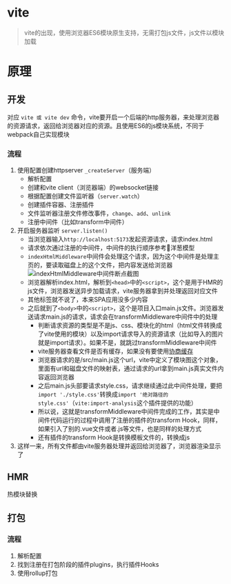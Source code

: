# vite

> vite的出现，使用浏览器ES6模块原生支持，无需打包js文件，js文件以模块加载

# 原理

## 开发

对应 `vite 或 vite dev` 命令，vite要开启一个后端的http服务器，来处理浏览器的资源请求，返回给浏览器对应的资源。且使用ES6的js模块系统，不同于webpack自己实现模块

### 流程

1. 使用配置创建httpserver `_createServer`（服务端）
   - 解析配置
   - 创建和vite client（浏览器端）的websocket链接
   - 根据配置创建文件监听器（`server.watch`）
   - 创建插件容器、注册插件
   - 文件监听器注册文件修改事件，`change`、`add`、`unlink`
   - 注册中间件（比如transform中间件）
2. 开启服务器监听 `server.listen()`  
   - 当浏览器输入`http://localhost:5173`发起资源请求，请求index.html
   - 请求依次通过注册的中间件，中间件的执行顺序参考🧅洋葱模型
   - `indexHtmlMiddleware`中间件会处理这个请求，因为这个中间件是处理主页的，要读取磁盘上的这个文件，把内容发送给浏览器
   ![indexHtmlMiddleware中间件断点截图]()
   - 浏览器解析index.html，解析到`<head>`中的`<script>`，这个是用于HMR的js文件，浏览器发送异步加载请求，vite服务器拿到并处理返回对应文件
   - 其他标签就不说了，本来SPA应用没多少内容
   - 之后就到了`<body>`中的`<script>`，这个是项目入口main.js文件。浏览器发送请求main.js的请求，请求会在transformMiddleware中间件中的处理
     - 判断请求资源的类型是不是js、css、模块化的html（html文件转换成了vite使用的模块）以及import请求导入的资源请求（比如导入的图片就是import请求）。如果不是，就跳过transformMiddleware中间件
     - vite服务器查看文件是否有缓存，如果没有要使用[协商缓存](../ECMAScript/缓存.md#协商缓存)
     - 浏览器请求的是/src/main.js这个url，vite中定义了模块图这个对象，里面有url和磁盘文件的映射表，通过请求的url拿到main.js真实文件内容返回浏览器
     - 之后main.js头部要请求style.css，请求继续通过此中间件处理，要把`import './style.css'`转换成`import '绝对路径的style.css'`（`vite:import-analysis`这个插件提供的功能）
     - 所以说，这就是transformMiddleware中间件完成的工作，其实是中间件代码运行的过程中调用了注册的插件的transform Hook，同样，如果引入了别的.vue文件或者.js等文件，也是同样的处理方式
     - 还有插件的transform Hook是转换模板文件的，转换成js
3. 这样一来，所有文件都由vite服务器处理并返回给浏览器了，浏览器渲染显示了

## HMR
热模块替换

## 打包

### 流程

1. 解析配置
2. 找到注册在打包阶段的插件plugins，执行插件Hooks
3. 使用rollup打包



